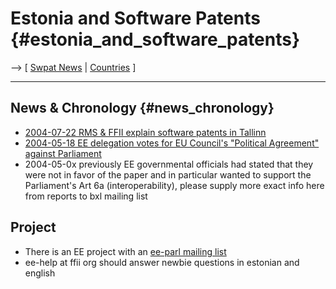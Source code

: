 # Estonia and Software Patents {#estonia_and_software_patents}

\--\> \[ [ Swpat News](SwpatcninoEn "wikilink") \| [
Countries](SwpatgugdeEn "wikilink") \]

------------------------------------------------------------------------

## News & Chronology {#news_chronology}

-   [ 2004-07-22 RMS & FFII explain software patents in
    Tallinn](Tallinn040722En "wikilink")
-   [ 2004-05-18 EE delegation votes for EU Council\'s \"Political
    Agreement\" against Parliament](Cons040518En "wikilink")
-   2004-05-0x previously EE governmental officials had stated that they
    were not in favor of the paper and in particular wanted to support
    the Parliament\'s Art 6a (interoperability), please supply more
    exact info here from reports to bxl mailing list

## Project

-   There is an EE project with an [ee-parl mailing
    list](http://lists.ffii.org/mailman/listinfo/ee-parl/ "wikilink")
-   ee-help at ffii org should answer newbie questions in estonian and
    english
